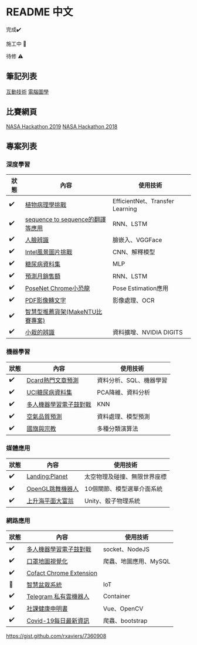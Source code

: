 
# README 中文


完成:heavy_check_mark:

施工中 :construction:

待修 :warning:
## 筆記列表
[互動技術]
[電腦圖學]

[電腦圖學]:https://2019graphicsa.blogspot.com/search/label/06160485_%E6%9B%BE%E5%AE%8F%E9%88%9E
[互動技術]:https://2019interaction.blogspot.com/search/label/06160485_%E6%9B%BE%E5%AE%8F%E9%88%9E
## 比賽網頁
[NASA Hackathon 2019]
[NASA Hackathon 2018]

[NASA Hackathon 2019]:https://2019.spaceappschallenge.org/challenges/earths-oceans/rising-water/teams/athena-mark-iii/project
[NASA Hackathon 2018]:https://2018.spaceappschallenge.org/challenges/universe-beauty-and-wonder/remix-golden-record/teams/athena/project

## 專案列表
### 深度學習
| 狀態 |內容 |使用技術|
| ----------------- | -------------- | -------------- |
|:heavy_check_mark:| [植物病理學挑戰] |EfficientNet、Transfer Learning| 
|:heavy_check_mark:| [sequence to sequence的翻譯等應用] | RNN、LSTM |
|:heavy_check_mark:| [人臉辨識] | 臉嵌入、VGGFace | 
|:heavy_check_mark:| [Intel風景圖片挑戰] | CNN、解釋模型 | 
|:heavy_check_mark:| [糖尿病資料集] | MLP | 
|:heavy_check_mark:| [預測月銷售額] |  RNN、LSTM |
|:heavy_check_mark:| [PoseNet Chrome小恐龍] | Pose Estimation應用| 
|:heavy_check_mark:| [PDF影像轉文字] | 影像處理、OCR | 
|:heavy_check_mark:| [智慧型推薦貨架(MakeNTU比賽專案)] | | 
|:heavy_check_mark:| [小栽的辨識] |資料擴增、NVIDIA DIGITS|

[小栽的辨識]:https://github.com/alanhc/MLclass
[智慧型推薦貨架(MakeNTU比賽專案)]:https://github.com/alanhc/NTU-Hackathon
[PDF影像轉文字]:https://github.com/alanhc/ocr-pdf-application
[植物病理學挑戰]:https://github.com/alanhc/DLclass/tree/master/week-18
[Intel風景圖片挑戰]:https://github.com/alanhc/DLclass/blob/master/README.md
[糖尿病資料集]:https://github.com/alanhc/DLclass/tree/master/week-4
[預測月銷售額]:https://github.com/alanhc/DLclass/blob/master/README.md
[人臉辨識]:https://github.com/alanhc/DLclass/tree/master/week-14
[sequence to sequence的翻譯等應用]:https://github.com/alanhc/DLclass/tree/master/week-17
[PoseNet Chrome小恐龍]:https://github.com/alanhc/dino-posenet


### 機器學習
| 狀態 |內容 |使用技術|
| ----------------- | -------------- | -------------- |
|:heavy_check_mark:| [Dcard熱門文章預測] |資料分析、SQL、機器學習| 
|:heavy_check_mark:| [UCI糖尿病資料集] | PCA降維、資料分析 |
|:heavy_check_mark:| [多人機器學習電子鼓對戰] | KNN | 
|:heavy_check_mark:| [空氣品質預測] |資料處理、模型預測 | 
|:heavy_check_mark:| [國旗與宗教] | 多種分類演算法 |

[Dcard熱門文章預測]:https://github.com/alanhc/Data-intern
[UCI糖尿病資料集]:https://github.com/alanhc/data-mining-class
[多人機器學習電子鼓對戰]:https://github.com/alanhc/drum.io
[空氣品質預測]:https://github.com/alanhc/MMclass/tree/master/midterm_project
[國旗與宗教]:https://github.com/alanhc/MMclass/tree/master/final_project

### 媒體應用
| 狀態 |內容 |使用技術|
| ----------------- | -------------- | -------------- |
|:heavy_check_mark:| [Landing:Planet] |太空物理及碰撞、無限世界座標| 
|:heavy_check_mark:| [OpenGL跳舞機器人] | 10個關節、模型選單介面系統 |
|:heavy_check_mark:| [上升海平面大富翁] | Unity、骰子物理系統 | 
[Landing:Planet]:https://github.com/alanhc/LANDING-PLANET
[OpenGL跳舞機器人]:https://github.com/alanhc/OpenGL-Dancing-robot
[上升海平面大富翁]:https://github.com/alanhc/nasaspaceapp2019

### 網路應用
| 狀態 |內容 |使用技術|
| ----------------- | -------------- | -------------- |
|:heavy_check_mark:| [多人機器學習電子鼓對戰] |socket、NodeJS| 
|:heavy_check_mark:| [口罩地圖視覺化] | 爬蟲、地圖應用、MySQL |
|:heavy_check_mark:| [Cofact Chrome Extension] |  | 
|:construction:| [智慧盆栽系統] |IoT| 
|:heavy_check_mark:| [Telegram 私有雲機器人] | Container |
|:heavy_check_mark:| [社課健康申明書] | Vue、OpenCV | 
|:heavy_check_mark:| [Covid-19每日最新資訊] | 爬蟲、bootstrap | 

[社課健康申明書]:https://github.com/dscmcu/rall-call-client
[Covid-19每日最新資訊]:https://github.com/alanhc/mohw_crawler

[Telegram 私有雲機器人]:https://github.com/alanhc/net-final
[智慧盆栽系統]:https://github.com/alanhc/Smart-Plotting-System
[Cofact Chrome Extension]:https://github.com/DSC-TW/SC-cofacts-extension
[口罩地圖視覺化]:https://github.com/alanhc/mask

https://gist.github.com/rxaviers/7360908